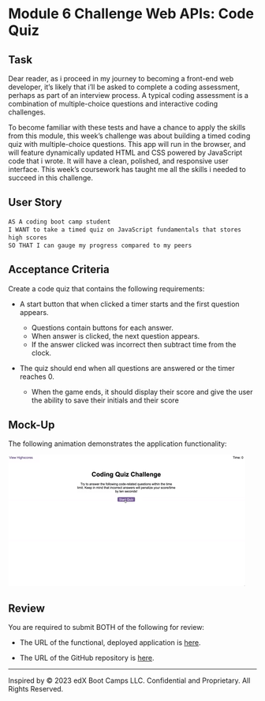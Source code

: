 # Module 6 Challenge Web APIs: Code Quiz

## Task

Dear reader, as i proceed in my journey to becoming a front-end web developer, it’s likely that i’ll be asked to complete a coding assessment, perhaps as part of an interview process. A typical coding assessment is a combination of multiple-choice questions and interactive coding challenges. 

To  become familiar with these tests and have a chance to apply the skills from this module, this week’s challenge was about building a timed coding quiz with multiple-choice questions. This app will run in the browser, and will feature dynamically updated HTML and CSS powered by JavaScript code that i wrote. It will have a clean, polished, and responsive user interface. This week’s coursework has taught me all the skills i needed to succeed in this challenge.
 

## User Story

```
AS A coding boot camp student
I WANT to take a timed quiz on JavaScript fundamentals that stores high scores
SO THAT I can gauge my progress compared to my peers
```

## Acceptance Criteria

Create a code quiz that contains the following requirements:

* A start button that when clicked a timer starts and the first question appears.
 
  * Questions contain buttons for each answer.
  * When answer is clicked, the next question appears.
  * If the answer clicked was incorrect then subtract time from the clock.

* The quiz should end when all questions are answered or the timer reaches 0.

  * When the game ends, it should display their score and give the user the ability to save their initials and their score
  
## Mock-Up

The following animation demonstrates the application functionality:

![Animation of code quiz. Presses button to start quiz. Clicks the button for the answer to each question, displays if answer was correct or incorrect. Quiz finishes and displays high scores. User adds their intials, then clears their intials and starts over.](./assets/08-web-apis-challenge-demo.gif)

## Review

You are required to submit BOTH of the following for review:

* The URL of the functional, deployed application is [here](https://inaciobanu.github.io/Web-APIs-Code-Quiz/).

* The URL of the GitHub repository is [here](https://github.com/inaciobanu/Web-APIs-Code-Quiz).

---
Inspired by © 2023 edX Boot Camps LLC. Confidential and Proprietary. All Rights Reserved.
